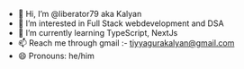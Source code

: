 - 👋 Hi, I’m @liberator79 aka Kalyan
- 👀 I’m interested in Full Stack webdevelopment and DSA
- 🌱 I’m currently learning TypeScript, NextJs
- 📫 Reach me through gmail :- tiyyagurakalyan@gmail.com
- 😄 Pronouns: he/him
